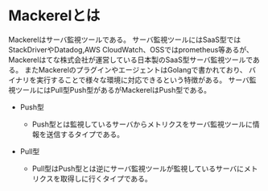 # Mackerelとは
Mackerelはサーバ監視ツールである。
サーバ監視ツールにはSaaS型ではStackDriverやDatadog,AWS CloudWatch、OSSではprometheus等あるが、
Mackerelはてな株式会社が運営している日本製のSaaS型サーバ監視ツールである。
またMackerelのプラグインやエージェントはGolangで書かれており、
バイナリを実行することで様々な環境に対応できるという特徴がある。
サーバ監視ツールにはPull型Push型があるがMackerelはPush型である。

- Push型
  - Push型とは監視しているサーバからメトリクスをサーバ監視ツールに情報を送信するタイプである。

- Pull型
  - Pull型はPush型とは逆にサーバ監視ツールが監視しているサーバにメトリクスを取得しに行くタイプである。
